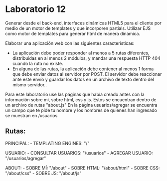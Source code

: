 # Laboratorio 12

Generar desde el back-end, interfaces dinámicas HTML5 para el cliente por medio de un motor de templates y que incorporen partials.
Utilizar EJS como motor de templates para generar html de manera dinámica. 

Elaborar una aplicación web con las siguientes características:
- La aplicación debe poder responder al menos a 5 rutas diferentes, distribuidas en al menos 2 módulos, y mandar una respuesta HTTP 404 cuando la ruta no existe.
- En alguna de las rutas, la aplicación debe contener al menos 1 forma que debe enviar datos al servidor por POST. El servidor debe reaccionar ante este envío y guardar los datos en un archivo de texto dentro del mismo servidor..

Para este laboratorio use las páginas que había creado antes con la información sobre mi, sobre html, css y js. Estos se encuentran dentro de un archivo de rutas "about.js"
En la página usuarios/agregar se encuentra un campo que te pide tu nombre y los nombres de quienes han ingresado se muestran en /usuarios

## Rutas:
PRINCIPAL: 
    - TEMPLATING ENGINES: "/"

USUARIO:
    - CONSULTAR USUARIOS: "/usuarios"
    - AGREGAR USUARIO: "/usuarios/agregar"

ABOUT:
    - SOBRE MÍ: "/about"
    - SOBRE HTML: "/about/html"
    - SOBRE CSS: "/about/css"
    - SOBRE JS: "/about/js"